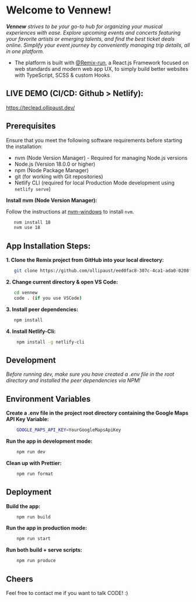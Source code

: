 # Welcome to Vennew!

**_Vennew_** _strives to be your go-to hub for organizing your musical experiences with ease. Explore upcoming events and concerts featuring your favorite artists or emerging talents, and find the best ticket deals online. Simplify your event journey by conveniently managing trip details, all in one platform._

- The platform is built with [@Remix-run](https://remix.run/docs), a React.js Framework focused on web standards and modern web app UX, to simply build better websites with TypeScript, SCSS & custom Hooks

## LIVE DEMO (CI/CD: Github > Netlify):

https://teclead.ollipaust.dev/

## Prerequisites

Ensure that you meet the following software requirements before starting the installation:

- nvm (Node Version Manager) - Required for managing Node.js versions
- Node.js (Version 18.0.0 or higher)
- npm (Node Package Manager)
- git (for working with Git repositories)
- Netlify CLI (required for local Production Mode development using `netlify serve`)

**Install nvm (Node Version Manager):**

Follow the instructions at [nvm-windows](https://github.com/coreybutler/nvm-windows) to install `nvm`.

```sh
   nvm install 18
   nvm use 18
```

## App Installation Steps:

**1. Clone the Remix project from GitHub into your local directory:**

```sh
   git clone https://github.com/ollipaust/eed0fac8-307c-4ca1-ada0-0208f20bd75b.git vennew
```

**2. Change current directory & open VS Code:**
```sh
   cd vennew
   code . (if you use VSCode)
```

**3. Install peer dependencies:**
```sh
   npm install
```

**4. Install Netlify-Cli:**
```sh
    npm install -g netlify-cli
```

## Development

*Before running dev, make sure you have created a .env file in the root directory and installed the peer dependencies via NPM!*

## Environment Variables

**Create a .env file in the project root directory containing the Google Maps API Key Variable:**

```sh
    GOOGLE_MAPS_API_KEY=YourGoogleMapsApiKey
```

**Run the app in development mode:**

```sh
    npm run dev
```

**Clean up with Prettier:**

```sh
    npm run format
```

## Deployment

**Build the app:**

```sh
    npm run build
```

**Run the app in production mode:**

```sh
    npm run start
```

**Run both build + serve scripts:**

```sh
    npm run produce
```

## Cheers

Feel free to contact me if you want to talk CODE! :)
